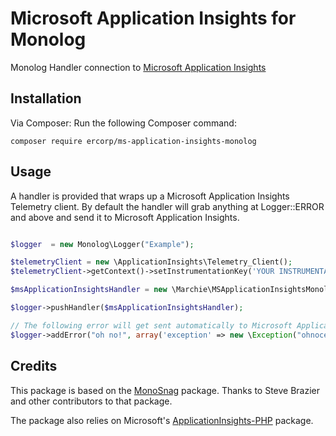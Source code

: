 Microsoft Application Insights for Monolog
==========================================

Monolog Handler connection to [Microsoft Application Insights](http://azure.microsoft.com/en-gb/services/application-insights/)

Installation
------------
Via Composer:
Run the following Composer command:
```console
composer require ercorp/ms-application-insights-monolog
```

Usage
-----

A handler is provided that wraps up a Microsoft Application Insights Telemetry client. By default the handler will grab anything at
Logger::ERROR and above and send it to Microsoft Application Insights.

```php

$logger  = new Monolog\Logger("Example");

$telemetryClient = new \ApplicationInsights\Telemetry_Client();
$telemetryClient->getContext()->setInstrumentationKey('YOUR INSTRUMENTATION KEY');

$msApplicationInsightsHandler = new \Marchie\MSApplicationInsightsMonolog\MSApplicationInsightsHandler($telemetryClient);

$logger->pushHandler($msApplicationInsightsHandler);

// The following error will get sent automatically to Microsoft Application Insights
$logger->addError("oh no!", array('exception' => new \Exception("ohnoception")));

```

Credits
-------
This package is based on the [MonoSnag](https://github.com/meadsteve/MonoSnag) package.  Thanks to Steve Brazier and other contributors to that package.

The package also relies on Microsoft's [ApplicationInsights-PHP](https://github.com/Microsoft/ApplicationInsights-PHP) package.